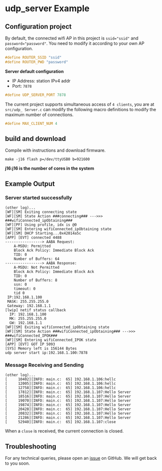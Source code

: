 # udp_server Example
## Configuration project
By default, the connected wifi AP in this project is `ssid="ssid"` and `password="password"`.
You need to modify it according to your own AP configuration.
```c
#define ROUTER_SSID "ssid"
#define ROUTER_PWD "password"
```
**Server default configuration**

- IP Address: station IPv4 addr
- Port: `7878`

```c
#define UDP_SERVER_PORT 7878
```
The current project supports simultaneous access of `4 clients`, you are at `src/udp_ Server.c` can modify the following macro definitions to modify the maximum number of connections.
```c
#define MAX_CLIENT_NUM 4
```
## build and download
Compile with instructions and download firmware.
```shell
make -j16 flash p=/dev/ttyUSB0 b=921600
```
**j16:j16 is the number of cores in the system**

## Example Output
### Server started successfully
```shell
(other log)...
[WF][SM] Exiting connecting state
[WF][SM] State Action ###connecting### --->>> ###wifiConnected_ipObtaining###
[WF][PF] Using profile, idx is @0
[WF][SM] Entering wifiConnected_ipObtaining state
[WF][SM] DHCP Starting...0x42014a5c
[APP] [EVT] connected 4488
-----------------> AABA Request:
    A-MSDU: Permitted
    Block Ack Policy: Immediate Block Ack
    TID: 0
    Number of Buffers: 64
-----------------> AABA Response:
    A-MSDU: Not Permitted
    Block Ack Policy: Immediate Block Ack
    TID: 0
    Number of Buffers: 8
    ssn: 0
    timeout: 0
    tid 0
 IP:192.168.1.100
 MASK: 255.255.255.0
 Gateway: 192.168.1.1
[lwip] netif status callback
  IP: 192.168.1.100
  MK: 255.255.255.0
  GW: 192.168.1.1
[WF][SM] Exiting wifiConnected_ipObtaining state
[WF][SM] State Action ###wifiConnected_ipObtaining### --->>> ###wifiConnected_IPOK###
[WF][SM] Entering wifiConnected_IPOK state
[APP] [EVT] GOT IP 5093
[SYS] Memory left is 156144 Bytes
udp server start ip:192.168.1.100:7878
```
### Message Receiving and Sending
```shell
(other log)...
[     10402][INFO: main.c:  65] 192.168.1.106:hellc
[     12005][INFO: main.c:  65] 192.168.1.106:hellc
[     12758][INFO: main.c:  65] 192.168.1.106:hellc
[     17812][INFO: main.c:  65] 192.168.1.107:Hello Server
[     18516][INFO: main.c:  65] 192.168.1.107:Hello Server
[     19070][INFO: main.c:  65] 192.168.1.107:Hello Server
[     19874][INFO: main.c:  65] 192.168.1.107:Hello Server
[     20428][INFO: main.c:  65] 192.168.1.107:Hello Server
[     20832][INFO: main.c:  65] 192.168.1.107:Hello Server
[     21286][INFO: main.c:  65] 192.168.1.107:Hello Server
[     52940][INFO: main.c:  65] 192.168.1.107:close
```
When a `close` is received, the current connection is closed.
## Troubleshooting

For any technical queries, please open an [issue](https://github.com/Ai-Thinker-Open/Ai-Thinker-WB2/issues) on GitHub. We will get back to you soon.